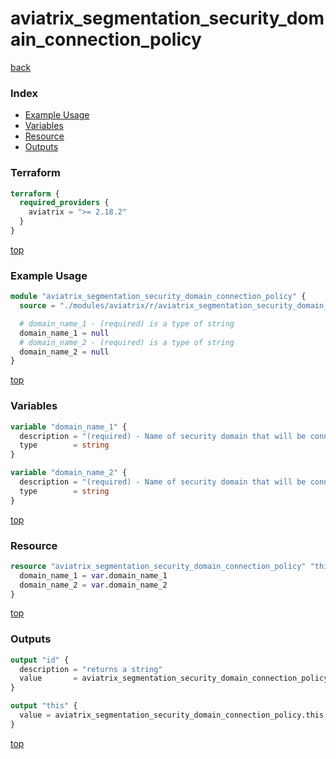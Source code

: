 # aviatrix_segmentation_security_domain_connection_policy

[back](../aviatrix.md)

### Index

- [Example Usage](#example-usage)
- [Variables](#variables)
- [Resource](#resource)
- [Outputs](#outputs)

### Terraform

```terraform
terraform {
  required_providers {
    aviatrix = ">= 2.18.2"
  }
}
```

[top](#index)

### Example Usage

```terraform
module "aviatrix_segmentation_security_domain_connection_policy" {
  source = "./modules/aviatrix/r/aviatrix_segmentation_security_domain_connection_policy"

  # domain_name_1 - (required) is a type of string
  domain_name_1 = null
  # domain_name_2 - (required) is a type of string
  domain_name_2 = null
}
```

[top](#index)

### Variables

```terraform
variable "domain_name_1" {
  description = "(required) - Name of security domain that will be connected to domain 2."
  type        = string
}

variable "domain_name_2" {
  description = "(required) - Name of security domain that will be connected to domain 1."
  type        = string
}
```

[top](#index)

### Resource

```terraform
resource "aviatrix_segmentation_security_domain_connection_policy" "this" {
  domain_name_1 = var.domain_name_1
  domain_name_2 = var.domain_name_2
}
```

[top](#index)

### Outputs

```terraform
output "id" {
  description = "returns a string"
  value       = aviatrix_segmentation_security_domain_connection_policy.this.id
}

output "this" {
  value = aviatrix_segmentation_security_domain_connection_policy.this
}
```

[top](#index)